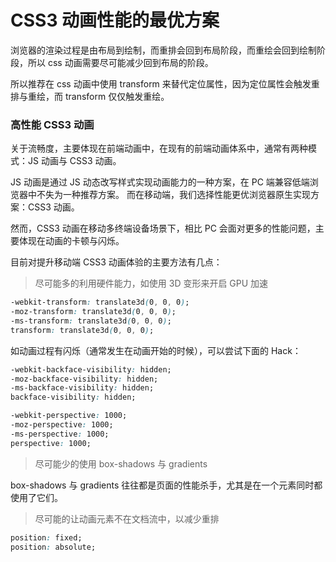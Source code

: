 # CSS3 动画性能的最优方案

浏览器的渲染过程是由布局到绘制，而重排会回到布局阶段，而重绘会回到绘制阶段，所以 css 动画需要尽可能减少回到布局的阶段。

所以推荐在 css 动画中使用 transform 来替代定位属性，因为定位属性会触发重排与重绘，而 transform 仅仅触发重绘。

### 高性能 CSS3 动画

关于流畅度，主要体现在前端动画中，在现有的前端动画体系中，通常有两种模式：JS 动画与 CSS3 动画。

JS 动画是通过 JS 动态改写样式实现动画能力的一种方案，在 PC 端兼容低端浏览器中不失为一种推荐方案。 而在移动端，我们选择性能更优浏览器原生实现方案：CSS3 动画。

然而，CSS3 动画在移动多终端设备场景下，相比 PC 会面对更多的性能问题，主要体现在动画的卡顿与闪烁。

目前对提升移动端 CSS3 动画体验的主要方法有几点：

> 尽可能多的利用硬件能力，如使用 3D 变形来开启 GPU 加速

```css
-webkit-transform: translate3d(0, 0, 0);
-moz-transform: translate3d(0, 0, 0);
-ms-transform: translate3d(0, 0, 0);
transform: translate3d(0, 0, 0);
```

如动画过程有闪烁（通常发生在动画开始的时候），可以尝试下面的 Hack：

```css
-webkit-backface-visibility: hidden;
-moz-backface-visibility: hidden;
-ms-backface-visibility: hidden;
backface-visibility: hidden;

-webkit-perspective: 1000;
-moz-perspective: 1000;
-ms-perspective: 1000;
perspective: 1000;
```

> 尽可能少的使用 box-shadows 与 gradients

box-shadows 与 gradients 往往都是页面的性能杀手，尤其是在一个元素同时都使用了它们。

> 尽可能的让动画元素不在文档流中，以减少重排

```css
position: fixed;
position: absolute;
```
